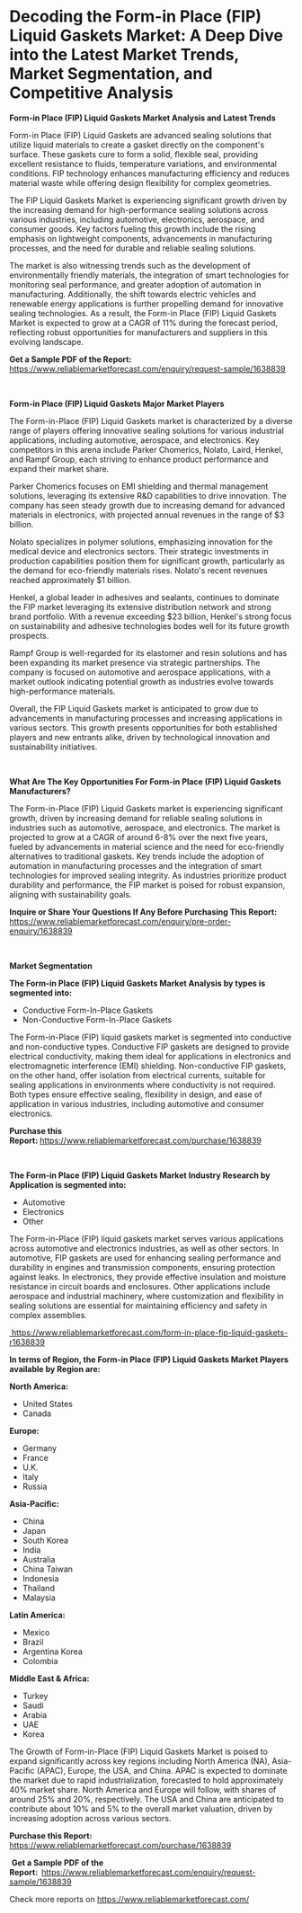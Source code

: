 <p><h1>Decoding the Form-in Place (FIP) Liquid Gaskets Market: A Deep Dive into the Latest Market Trends, Market Segmentation, and Competitive Analysis</h1></p><p><strong>Form-in Place (FIP) Liquid Gaskets Market Analysis and Latest Trends</strong></p>
<p><p>Form-in Place (FIP) Liquid Gaskets are advanced sealing solutions that utilize liquid materials to create a gasket directly on the component's surface. These gaskets cure to form a solid, flexible seal, providing excellent resistance to fluids, temperature variations, and environmental conditions. FIP technology enhances manufacturing efficiency and reduces material waste while offering design flexibility for complex geometries.</p><p>The FIP Liquid Gaskets Market is experiencing significant growth driven by the increasing demand for high-performance sealing solutions across various industries, including automotive, electronics, aerospace, and consumer goods. Key factors fueling this growth include the rising emphasis on lightweight components, advancements in manufacturing processes, and the need for durable and reliable sealing solutions.</p><p>The market is also witnessing trends such as the development of environmentally friendly materials, the integration of smart technologies for monitoring seal performance, and greater adoption of automation in manufacturing. Additionally, the shift towards electric vehicles and renewable energy applications is further propelling demand for innovative sealing technologies. As a result, the Form-in Place (FIP) Liquid Gaskets Market is expected to grow at a CAGR of 11% during the forecast period, reflecting robust opportunities for manufacturers and suppliers in this evolving landscape.</p></p>
<p><strong>Get a Sample PDF of the Report:&nbsp;</strong> <a href="https://www.reliablemarketforecast.com/enquiry/request-sample/1638839?utm_campaign=1743&utm_medium=2&utm_source=Github&utm_content=ia&utm_term=01022025&utm_id=form-in-place-fip-liquid-gaskets">https://www.reliablemarketforecast.com/enquiry/request-sample/1638839</a></p>
<p>&nbsp;</p>
<p><strong>Form-in Place (FIP) Liquid Gaskets Major Market Players</strong></p>
<p><p>The Form-in-Place (FIP) Liquid Gaskets market is characterized by a diverse range of players offering innovative sealing solutions for various industrial applications, including automotive, aerospace, and electronics. Key competitors in this arena include Parker Chomerics, Nolato, Laird, Henkel, and Rampf Group, each striving to enhance product performance and expand their market share.</p><p>Parker Chomerics focuses on EMI shielding and thermal management solutions, leveraging its extensive R&D capabilities to drive innovation. The company has seen steady growth due to increasing demand for advanced materials in electronics, with projected annual revenues in the range of $3 billion.</p><p>Nolato specializes in polymer solutions, emphasizing innovation for the medical device and electronics sectors. Their strategic investments in production capabilities position them for significant growth, particularly as the demand for eco-friendly materials rises. Nolato's recent revenues reached approximately $1 billion.</p><p>Henkel, a global leader in adhesives and sealants, continues to dominate the FIP market leveraging its extensive distribution network and strong brand portfolio. With a revenue exceeding $23 billion, Henkel's strong focus on sustainability and adhesive technologies bodes well for its future growth prospects.</p><p>Rampf Group is well-regarded for its elastomer and resin solutions and has been expanding its market presence via strategic partnerships. The company is focused on automotive and aerospace applications, with a market outlook indicating potential growth as industries evolve towards high-performance materials.</p><p>Overall, the FIP Liquid Gaskets market is anticipated to grow due to advancements in manufacturing processes and increasing applications in various sectors. This growth presents opportunities for both established players and new entrants alike, driven by technological innovation and sustainability initiatives.</p></p>
<p>&nbsp;</p>
<p><strong>What Are The Key Opportunities For Form-in Place (FIP) Liquid Gaskets Manufacturers?</strong></p>
<p><p>The Form-in-Place (FIP) Liquid Gaskets market is experiencing significant growth, driven by increasing demand for reliable sealing solutions in industries such as automotive, aerospace, and electronics. The market is projected to grow at a CAGR of around 6-8% over the next five years, fueled by advancements in material science and the need for eco-friendly alternatives to traditional gaskets. Key trends include the adoption of automation in manufacturing processes and the integration of smart technologies for improved sealing integrity. As industries prioritize product durability and performance, the FIP market is poised for robust expansion, aligning with sustainability goals.</p></p>
<p><strong>Inquire or Share Your Questions If Any Before Purchasing This Report:</strong> <a href="https://www.reliablemarketforecast.com/enquiry/pre-order-enquiry/1638839?utm_campaign=1743&utm_medium=2&utm_source=Github&utm_content=ia&utm_term=01022025&utm_id=form-in-place-fip-liquid-gaskets">https://www.reliablemarketforecast.com/enquiry/pre-order-enquiry/1638839</a></p>
<p>&nbsp;</p>
<p><strong>Market Segmentation</strong></p>
<p><strong>The Form-in Place (FIP) Liquid Gaskets Market Analysis by types is segmented into:</strong></p>
<p><ul><li>Conductive Form-In-Place Gaskets</li><li>Non-Conductive Form-In-Place Gaskets</li></ul></p>
<p><p>The Form-in-Place (FIP) liquid gaskets market is segmented into conductive and non-conductive types. Conductive FIP gaskets are designed to provide electrical conductivity, making them ideal for applications in electronics and electromagnetic interference (EMI) shielding. Non-conductive FIP gaskets, on the other hand, offer isolation from electrical currents, suitable for sealing applications in environments where conductivity is not required. Both types ensure effective sealing, flexibility in design, and ease of application in various industries, including automotive and consumer electronics.</p></p>
<p><strong>Purchase this Report:&nbsp;</strong><a href="https://www.reliablemarketforecast.com/purchase/1638839?utm_campaign=1743&utm_medium=2&utm_source=Github&utm_content=ia&utm_term=01022025&utm_id=form-in-place-fip-liquid-gaskets">https://www.reliablemarketforecast.com/purchase/1638839</a></p>
<p>&nbsp;</p>
<p><strong>The Form-in Place (FIP) Liquid Gaskets Market Industry Research by Application is segmented into:</strong></p>
<p><ul><li>Automotive</li><li>Electronics</li><li>Other</li></ul></p>
<p><p>The Form-in-Place (FIP) liquid gaskets market serves various applications across automotive and electronics industries, as well as other sectors. In automotive, FIP gaskets are used for enhancing sealing performance and durability in engines and transmission components, ensuring protection against leaks. In electronics, they provide effective insulation and moisture resistance in circuit boards and enclosures. Other applications include aerospace and industrial machinery, where customization and flexibility in sealing solutions are essential for maintaining efficiency and safety in complex assemblies.</p></p>
<p><a href="https://www.reliablemarketforecast.com/form-in-place-fip-liquid-gaskets-r1638839?utm_campaign=1743&utm_medium=2&utm_source=Github&utm_content=ia&utm_term=01022025&utm_id=form-in-place-fip-liquid-gaskets">&nbsp;https://www.reliablemarketforecast.com/form-in-place-fip-liquid-gaskets-r1638839</a></p>
<p><strong>In terms of Region, the Form-in Place (FIP) Liquid Gaskets Market Players available by Region are:</strong></p>
<p>
    <p> <strong> North America: </strong>
        <ul>
            <li>United States</li>
            <li>Canada</li>
        </ul>
        </p> 
    <p> <strong> Europe: </strong>
        <ul>
            <li>Germany</li>
            <li>France</li>
            <li>U.K.</li>
            <li>Italy</li>
            <li>Russia</li>
        </ul>
        </p> 
    <p> <strong> Asia-Pacific: </strong>
        <ul>
            <li>China</li>
            <li>Japan</li>
            <li>South Korea</li>
            <li>India</li>
            <li>Australia</li>
            <li>China Taiwan</li>
            <li>Indonesia</li>
            <li>Thailand</li>
            <li>Malaysia</li>
        </ul>
        </p> 
    <p> <strong> Latin America: </strong>
        <ul>
            <li>Mexico</li>
            <li>Brazil</li>
            <li>Argentina Korea</li>
            <li>Colombia</li>
        </ul>
        </p> 
    <p> <strong> Middle East & Africa: </strong>
        <ul>
            <li>Turkey</li>
            <li>Saudi</li>
            <li>Arabia</li>
            <li>UAE</li>
            <li>Korea</li>
        </ul>
    </p>
    </p>
<p><p>The Growth of Form-in-Place (FIP) Liquid Gaskets Market is poised to expand significantly across key regions including North America (NA), Asia-Pacific (APAC), Europe, the USA, and China. APAC is expected to dominate the market due to rapid industrialization, forecasted to hold approximately 40% market share. North America and Europe will follow, with shares of around 25% and 20%, respectively. The USA and China are anticipated to contribute about 10% and 5% to the overall market valuation, driven by increasing adoption across various sectors.</p></p>
<p><strong>Purchase this Report: </strong><a href="https://www.reliablemarketforecast.com/purchase/1638839?utm_campaign=1743&utm_medium=2&utm_source=Github&utm_content=ia&utm_term=01022025&utm_id=form-in-place-fip-liquid-gaskets">https://www.reliablemarketforecast.com/purchase/1638839</a></p>
<p>&nbsp;<strong>Get a Sample PDF of the Report:&nbsp;&nbsp;</strong><a href="https://www.reliablemarketforecast.com/enquiry/request-sample/1638839?utm_campaign=1743&utm_medium=2&utm_source=Github&utm_content=ia&utm_term=01022025&utm_id=form-in-place-fip-liquid-gaskets">https://www.reliablemarketforecast.com/enquiry/request-sample/1638839</a></p>
<p><strong></strong></p>
<p>Check more reports on <a href="https://www.reliablemarketforecast.com/?utm_campaign=1743&utm_medium=2&utm_source=Github&utm_content=ia&utm_term=01022025&utm_id=form-in-place-fip-liquid-gaskets">https://www.reliablemarketforecast.com/</a></p>